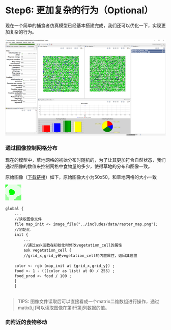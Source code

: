 # Step6: 更加复杂的行为（Optional）

现在一个简单的捕食者仿真模型已经基本搭建完成，我们还可以优化一下，实现更加复杂的行为。

![](../../.gitbook/assets/image%20%2819%29.png)

### 通过图像控制网格分布

现在的模型中，草地网格的初始分布时随机的，为了让其更加符合自然状态，我们通过图像的数值来控制网格中食物量的多少，使得草地的分布和图像一致。

原始图像（[下载链接](https://gama-platform.github.io/resources/images/tutorials/predator_prey_raster_map.png)）如下，原始图像大小为50x50，和草地网格的大小一致

![4.6.1 &#x8349;&#x5730;&#x5206;&#x5E03;&#x56FE;&#x50CF;](../../.gitbook/assets/image%20%2812%29.png)

```text
global {
	...
	//读取图像文件
	file map_init <- image_file("../includes/data/raster_map.png");
	//初始化
	init {
		...
		//通过ask函数在初始化时修改vegetation_cell的属性
		ask vegetation_cell {
		//grid_x,grid_y是vegetation_cell的内置属性，返回其位置
		
    color <- rgb (map_init at {grid_x,grid_y}) ;
    food <- 1 - (((color as list) at 0) / 255) ;
    food_prod <- food / 100 ; 
    }
	}
	
```

> TIPS: 图像文件读取后可以直接看成一个matrix二维数组进行操作，通过matix\[i,j\]可以读取图像在第i行第j列数据的值。

### 向附近的食物移动

